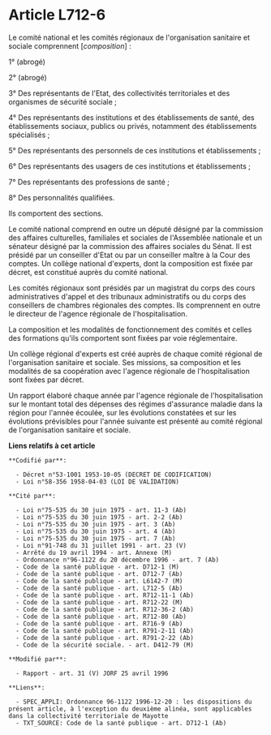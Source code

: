 # Article L712-6

Le comité national et les comités régionaux de l'organisation sanitaire et sociale comprennent [*composition*] :

1° (abrogé)

2° (abrogé)

3° Des représentants de l'Etat, des collectivités territoriales et des organismes de sécurité sociale ;

4° Des représentants des institutions et des établissements de santé, des établissements sociaux, publics ou privés,
notamment des établissements spécialisés ;

5° Des représentants des personnels de ces institutions et établissements ;

6° Des représentants des usagers de ces institutions et établissements ;

7° Des représentants des professions de santé ;

8° Des personnalités qualifiées.

Ils comportent des sections.

Le comité national comprend en outre un député désigné par la commission des affaires culturelles, familiales et sociales de
l'Assemblée nationale et un sénateur désigné par la commission des affaires sociales du Sénat. Il est présidé par un
conseiller d'Etat ou par un conseiller maître à la Cour des comptes. Un collège national d'experts, dont la composition est
fixée par décret, est constitué auprès du comité national.

Les comités régionaux sont présidés par un magistrat du corps des cours administratives d'appel et des tribunaux
administratifs ou du corps des conseillers de chambres régionales des comptes. Ils comprennent en outre le directeur de
l'agence régionale de l'hospitalisation.

La composition et les modalités de fonctionnement des comités et celles des formations qu'ils comportent sont fixées par voie
réglementaire.

Un collège régional d'experts est créé auprès de chaque comité régional de l'organisation sanitaire et sociale. Ses missions,
sa composition et les modalités de sa coopération avec l'agence régionale de l'hospitalisation sont fixées par décret.

Un rapport élaboré chaque année par l'agence régionale de l'hospitalisation sur le montant total des dépenses des régimes
d'assurance maladie dans la région pour l'année écoulée, sur les évolutions constatées et sur les évolutions prévisibles pour
l'année suivante est présenté au comité régional de l'organisation sanitaire et sociale.

**Liens relatifs à cet article**

	**Codifié par**:

	  - Décret n°53-1001 1953-10-05 (DECRET DE CODIFICATION)
	  - Loi n°58-356 1958-04-03 (LOI DE VALIDATION)

	**Cité par**:

	  - Loi n°75-535 du 30 juin 1975 - art. 11-3 (Ab)
	  - Loi n°75-535 du 30 juin 1975 - art. 2-2 (Ab)
	  - Loi n°75-535 du 30 juin 1975 - art. 3 (Ab)
	  - Loi n°75-535 du 30 juin 1975 - art. 4 (Ab)
	  - Loi n°75-535 du 30 juin 1975 - art. 7 (Ab)
	  - Loi n°91-748 du 31 juillet 1991 - art. 23 (V)
	  - Arrêté du 19 avril 1994 - art. Annexe (M)
	  - Ordonnance n°96-1122 du 20 décembre 1996 - art. 7 (Ab)
	  - Code de la santé publique - art. D712-1 (M)
	  - Code de la santé publique - art. D712-7 (Ab)
	  - Code de la santé publique - art. L6142-7 (M)
	  - Code de la santé publique - art. L712-5 (Ab)
	  - Code de la santé publique - art. R712-11-1 (Ab)
	  - Code de la santé publique - art. R712-22 (M)
	  - Code de la santé publique - art. R712-36-2 (Ab)
	  - Code de la santé publique - art. R712-80 (Ab)
	  - Code de la santé publique - art. R716-9 (Ab)
	  - Code de la santé publique - art. R791-2-11 (Ab)
	  - Code de la santé publique - art. R791-2-22 (Ab)
	  - Code de la sécurité sociale. - art. D412-79 (M)

	**Modifié par**:

	  - Rapport - art. 31 (V) JORF 25 avril 1996

	**Liens**:

	  - SPEC_APPLI: Ordonnance 96-1122 1996-12-20 : les dispositions du présent article, à l'exception du deuxième alinéa, sont applicables dans la collectivité territoriale de Mayotte
	  - TXT_SOURCE: Code de la santé publique - art. D712-1 (Ab)
